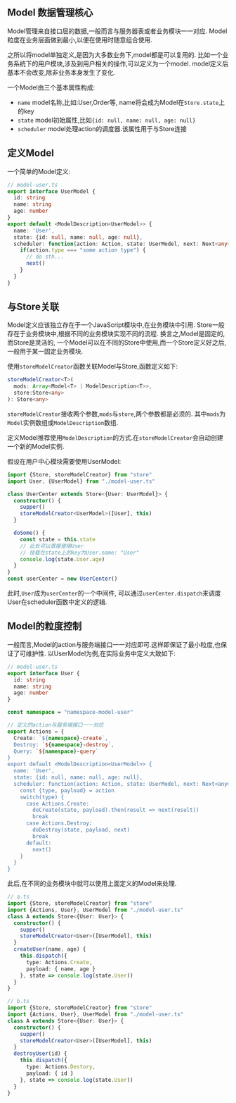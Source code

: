 ## Model 数据管理核心

Model管理来自接口层的数据,一般而言与服务器表或者业务模块一一对应.
Model粒度在业务层面做到最小,以便在使用时随意组合使用.

之所以将model单独定义,是因为大多数业务下,model都是可以复用的.
比如一个业务系统下的用户模块,涉及到用户相关的操作,可以定义为一个model.
model定义后基本不会改变,除非业务本身发生了变化.

一个Model由三个基本属性构成:
+ `name`       model名称,比如:User,Order等, name将会成为Model在`Store.state`上的key
+ `state`      model初始属性,比如`{id: null, name: null, age: null}`
+ `scheduler`  model处理action的调度器.该属性用于与Store连接

## 定义Model
一个简单的Model定义:
```ts
// model-user.ts
export interface UserModel {
  id: string
  name: string
  age: number
}
export default <ModelDescription<UserModel>> {
  name: 'User',
  state: {id: null, name: null, age: null},
  scheduler: function(action: Action, state: UserModel, next: Next<any>) {
    if(action.type === "some action type") {
      // do sth...
      next()
    }
  }
}
```
## 与Store关联
Model定义应该独立存在于一个JavaScript模块中,在业务模块中引用.
Store一般存在于业务模块中,根据不同的业务模块实现不同的流程.
换言之,Model是固定的,而Store是灵活的,
一个Model可以在不同的Store中使用,而一个Store定义好之后,一般用于某一固定业务模块.

使用`storeModelCreator`函数关联Model与Store,函数定义如下:
```ts
storeModelCreator<T>(
  mods: Array<Model<T> | ModelDescription<T>>,
  store:Store<any>
): Store<any>
```
`storeModelCreator`接收两个参数,`mods`与`store`,两个参数都是必须的.
其中`mods`为`Model`实例数组或`ModelDescription`数组.

定义Model推荐使用`ModelDescription`的方式.在`storeModelCreator`会自动创建一个新的Model实例.

假设在用户中心模块需要使用UserModel:
```ts
import {Store, storeModelCreator} from "store"
import User, {UserModel} from "./model-user.ts"

class UserCenter extends Store<{User: UserModel}> {
  constructor() {
    supper()
    storeModelCreator<UserModel>([User], this)
  }

  doSome() {
    const state = this.state
    // 此处可以直接使用User
    // 挂载在state上的key为User.name: "User"
    console.log(state.User.age)
  }
}
const userCenter = new UserCenter()
```
此时,`User`成为`userCenter`的一个中间件,
可以通过`userCenter.dispatch`来调度User在scheduler函数中定义的逻辑.

## Model的粒度控制
一般而言,Model的action与服务端接口一一对应即可.这样即保证了最小粒度,也保证了可维护性.
以UserModel为例,在实际业务中定义大致如下:
```ts
// model-user.ts
export interface User {
  id: string
  name: string
  age: number
}

const namespace = "namespace-model-user"

// 定义的action与服务端接口一一对应
export Actions = {
  Create: `${namespace}-create`,
  Destroy: `${namespace}-destroy`,
  Query: `${namespace}-query`
}
export default <ModelDescription<UserModel>> {
  name: 'User',
  state: {id: null, name: null, age: null},
  scheduler: function(action: Action, state: UserModel, next: Next<any>) {
    const {type, payload} = action
    switch(type) {
      case Actions.Create:
        doCreate(state, payload).then(result => next(result))
        break
      case Actions.Destroy:
        doDestroy(state, payload, next)
        break
      default:
        next()
    }
  }
}
```

此后,在不同的业务模块中就可以使用上面定义的Model来处理.
```ts
// a.ts
import {Store, storeModelCreator} from "store"
import {Actions, User}, UserModel from "./model-user.ts"
class A extends Store<{User: User}> {
  constructor() {
    supper()
    storeModelCreator<User>([UserModel], this)
  }
  createUser(name, age) {
    this.dispatch({
      type: Actions.Create,
      payload: { name, age }
    }, state => console.log(state.User))
  }
}

// b.ts
import {Store, storeModelCreator} from "store"
import {Actions, User}, UserModel from "./model-user.ts"
class A extends Store<{User: User}> {
  constructor() {
    supper()
    storeModelCreator<User>([UserModel], this)
  }
  destroyUser(id) {
    this.dispatch({
      type: Actions.Destory,
      payload: { id }
    }, state => console.log(state.User))
  }
}
```
